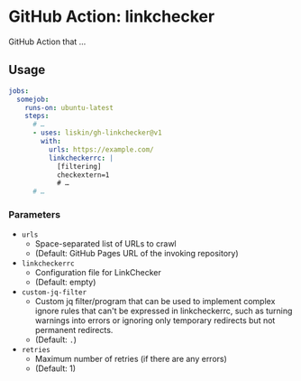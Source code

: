 # GitHub Action: linkchecker

GitHub Action that …

## Usage

```yaml
jobs:
  somejob:
    runs-on: ubuntu-latest
    steps:
      # …
      - uses: liskin/gh-linkchecker@v1
        with:
          urls: https://example.com/
          linkcheckerrc: |
            [filtering]
            checkextern=1
            # …
      # …
```

### Parameters

* `urls`
    * Space-separated list of URLs to crawl
    * (Default: GitHub Pages URL of the invoking repository)
* `linkcheckerrc`
    * Configuration file for LinkChecker
    * (Default: empty)
* `custom-jq-filter`
    * Custom jq filter/program that can be used to implement complex ignore
      rules that can't be expressed in linkcheckerrc, such as turning warnings
      into errors or ignoring only temporary redirects but not permanent
      redirects.
    * (Default: `.`)
* `retries`
    * Maximum number of retries (if there are any errors)
    * (Default: 1)
